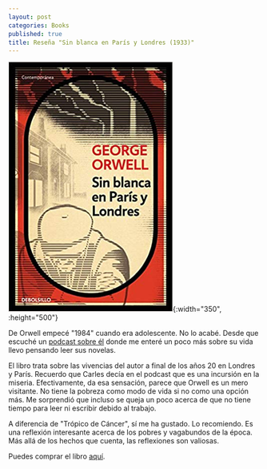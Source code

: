 ```yaml
---
layout: post
categories: Books
published: true
title: Reseña "Sin blanca en París y Londres (1933)"
---
```

![](/assets/sinblancaenparsylondrescontemporanea.jpg){:width="350", :height="500"}

De Orwell empecé "1984" cuando era adolescente. No lo acabé. Desde que escuché un [podcast sobre él](https://www.ivoox.com/lcf-4x3-rebelion-granja-de-audios-mp3_rf_31005075_1.html) donde me enteré un poco más sobre su vida llevo pensando leer sus novelas.

El libro trata sobre las vivencias del autor a final de los años 20 en Londres y París. Recuerdo que Carles decía en el podcast que es una incursión en la miseria. Efectivamente, da esa sensación, parece que Orwell es un mero visitante. No tiene la pobreza como modo de vida si no como una opción más. Me sorprendió que incluso se queja un poco acerca de que no tiene tiempo para leer ni escribir debido al trabajo.

A diferencia de "Trópico de Cáncer", sí me ha gustado. Lo recomiendo. Es una reflexión interesante acerca de los pobres y vagabundos de la época. Más allá de los hechos que cuenta, las reflexiones son valiosas.

Puedes comprar el libro [aquí](https://amazon.es/dp/8499890881).
